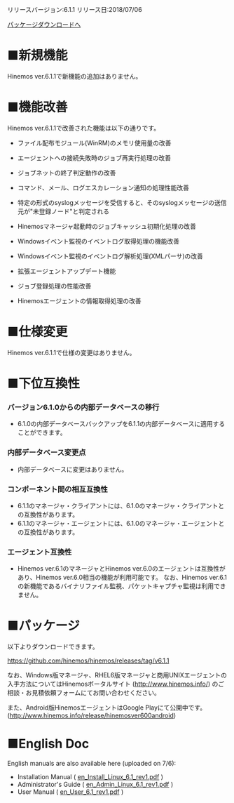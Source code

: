 リリースバージョン:6.1.1
リリース日:2018/07/06

[パッケージダウンロードへ](#packages)

# ■新規機能

Hinemos ver.6.1.1で新機能の追加はありません。

# ■機能改善

Hinemos ver.6.1.1で改善された機能は以下の通りです。

- ファイル配布モジュール(WinRM)のメモリ使用量の改善
  
- エージェントへの接続失敗時のジョブ再実行処理の改善
  
- ジョブネットの終了判定動作の改善
  
- コマンド、メール、ログエスカレーション通知の処理性能改善
  
- 特定の形式のsyslogメッセージを受信すると、そのsyslogメッセージの送信元が"未登録ノード"と判定される
  
- Hinemosマネージャ起動時のジョブキャッシュ初期化処理の改善
  
- Windowsイベント監視のイベントログ取得処理の機能改善
  
- Windowsイベント監視のイベントログ解析処理(XMLパーサ)の改善
  
- 拡張エージェントアップデート機能
  
- ジョブ登録処理の性能改善
  
- Hinemosエージェントの情報取得処理の改善

# ■仕様変更

Hinemos ver.6.1.1で仕様の変更はありません。

# ■下位互換性

### バージョン6.1.0からの内部データベースの移行

- 6.1.0の内部データベースバックアップを6.1.1の内部データベースに適用することができます。

### 内部データベース変更点

- 内部データベースに変更はありません。

### コンポーネント間の相互互換性

- 6.1.1のマネージャ・クライアントには、6.1.0のマネージャ・クライアントとの互換性があります。
- 6.1.1のマネージャ・エージェントには、6.1.0のマネージャ・エージェントとの互換性があります。

### エージェント互換性

- Hinemos ver.6.1のマネージャとHinemos ver.6.0のエージェントは互換性があり、Hinemos ver.6.0相当の機能が利用可能です。
なお、Hinemos ver.6.1の新機能であるバイナリファイル監視、パケットキャプチャ監視は利用できません。

# ■パッケージ <a name="packages"/>

以下よりダウンロードできます。

https://github.com/hinemos/hinemos/releases/tag/v6.1.1

なお、Windows版マネージャ、RHEL6版マネージャと商用UNIXエージェントの入手方法についてはHinemosポータルサイト (http://www.hinemos.info/) のご相談・お見積依頼フォームにてお問い合わせください。

また、Android版HinemosエージェントはGoogle Playにて公開中です。
(http://www.hinemos.info/release/hinemosver600android)

# ■English Doc <a name="eng"/>

English manuals are also available here (uploaded on 7/6):

- Installation Manual ( [en_Install_Linux_6.1_rev1.pdf](https://github.com/hinemos/hinemos/releases/download/v6.1.1/en_Install_Linux_6.1_rev1.pdf) )
- Administrator's Guide ( [en_Admin_Linux_6.1_rev1.pdf](https://github.com/hinemos/hinemos/releases/download/v6.1.1/en_Admin_Linux_6.1_rev1.pdf) )
- User Manual ( [en_User_6.1_rev1.pdf](https://github.com/hinemos/hinemos/releases/download/v6.1.1/en_User_6.1_rev1.pdf) )
